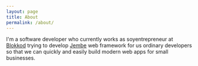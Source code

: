 ```yaml
---
layout: page
title: About
permalink: /about/
---
```



I'm a software developer who currently works as soyentrepreneur at [Blokkod](https://blokkod.me) trying to develop [Jembe](https://jembe.io) web framework for us ordinary developers so that we can quickly and easily build modern web apps for small businesses.
